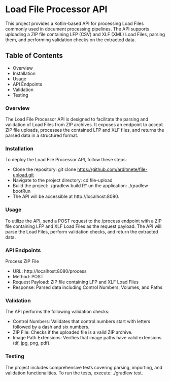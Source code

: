 # **Load File Processor API**

This project provides a Kotlin-based API for processing Load Files commonly used in document processing pipelines. The API supports uploading a ZIP file containing LFP (CSV) and XLF (XML) Load Files, parsing them, and performing validation checks on the extracted data.

## Table of Contents

* Overview
* Installation
* Usage
* API Endpoints
* Validation
* Testing


### Overview

The Load File Processor API is designed to facilitate the parsing and validation of Load Files from ZIP archives. It exposes an endpoint to accept ZIP file uploads, processes the contained LFP and XLF files, and returns the parsed data in a structured format.

### Installation

To deploy the Load File Processor API, follow these steps:

* Clone the repository: git clone https://github.com/arditmete/file-upload.git
* Navigate to the project directory: cd file-upload
* Build the project: ./gradlew build
R* un the application: ./gradlew bootRun
* The API will be accessible at http://localhost:8080.

### Usage

To utilize the API, send a POST request to the /process endpoint with a ZIP file containing LFP and XLF Load Files as the request payload. The API will parse the Load Files, perform validation checks, and return the extracted data.

### API Endpoints

Process ZIP File

* URL: http://localhost:8080/process
* Method: POST
* Request Payload: ZIP file containing LFP and XLF Load Files
* Response: Parsed data including Control Numbers, Volumes, and Paths

### Validation

The API performs the following validation checks:

* Control Numbers: Validates that control numbers start with letters followed by a dash and six numbers.
* ZIP File: Checks if the uploaded file is a valid ZIP archive.
* Image Path Extensions: Verifies that image paths have valid extensions (tif, jpg, png, pdf).

### Testing

The project includes comprehensive tests covering parsing, importing, and validation functionalities. To run the tests, execute: ./gradlew test.